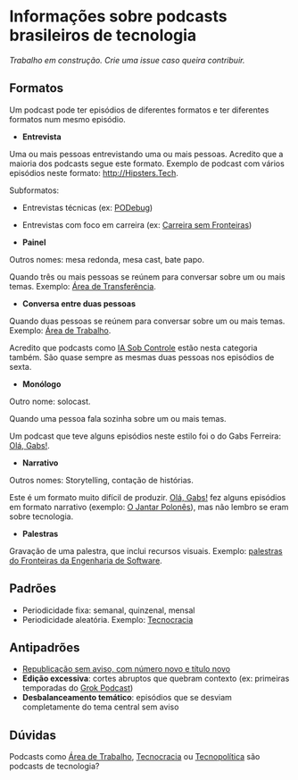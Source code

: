 # Informações sobre podcasts brasileiros de tecnologia

_Trabalho em construção. Crie uma issue caso queira contribuir._


## Formatos

Um podcast pode ter episódios de diferentes formatos e ter diferentes formatos num mesmo episódio.

- **Entrevista**


Uma ou mais pessoas entrevistando uma ou mais pessoas.
Acredito que a maioria dos podcasts segue este formato.
Exemplo de podcast com vários episódios neste formato: <http://Hipsters.Tech>.

Subformatos:
  - Entrevistas técnicas (ex: [PODebug](https://podebug.com/))
  - Entrevistas com foco em carreira (ex: [Carreira sem Fronteiras](https://www.carreirasemfronteiras.com.br/))

- **Painel**

Outros nomes: mesa redonda, mesa cast, bate papo.

Quando três ou mais pessoas se reúnem para conversar sobre um ou mais temas.
Exemplo: [Área de Transferência](https://gigahertz.fm/podcasts/adt).

- **Conversa entre duas pessoas**

Quando duas pessoas se reúnem para conversar sobre um ou mais temas.
Exemplo: [Área de Trabalho](https://gigahertz.fm/podcasts/adtrabalho).

Acredito que podcasts como [IA Sob Controle](https://www.iasobcontrole.tech/) estão nesta categoria também. São quase sempre as mesmas duas pessoas nos episódios de sexta.

- **Monólogo**

Outro nome: solocast.

Quando uma pessoa fala sozinha sobre um ou mais temas.

Um podcast que teve alguns episódios neste estilo foi o do Gabs Ferreira: [Olá, Gabs!](https://open.spotify.com/show/094hX276k5lFzM8Ig2xpsl).

- **Narrativo**

Outros nomes: Storytelling, contação de histórias.

Este é um formato muito difícil de produzir. [Olá, Gabs!](https://open.spotify.com/show/094hX276k5lFzM8Ig2xpsl) fez alguns episódios em formato narrativo (exemplo: [O Jantar Polonês](https://www.youtube.com/watch?v=wwXvIjyULlg)), mas não lembro se eram sobre tecnologia.


- **Palestras**

Gravação de uma palestra, que inclui recursos visuais. Exemplo: [palestras do Fronteiras da Engenharia de Software](https://open.spotify.com/episode/1ha2FZptgX4o3O7WibgoCJ).



## Padrões

- Periodicidade fixa: semanal, quinzenal, mensal
- Periodicidade aleatória. Exemplo: [Tecnocracia](https://manualdousuario.net/series/tecnocracia/)

## Antipadrões

- [Republicação sem aviso, com número novo e título novo](https://bsky.app/profile/adolfont.github.io/post/3lhts6huhp22g)
- **Edição excessiva**: cortes abruptos que quebram contexto (ex: primeiras temporadas do [Grok Podcast](https://grokpodcast.com/))
- **Desbalanceamento temático**: episódios que se desviam completamente do tema central sem aviso

## Dúvidas 

Podcasts como [Área de Trabalho](https://gigahertz.fm/podcasts/adtrabalho), [Tecnocracia](https://manualdousuario.net/series/tecnocracia/) ou [Tecnopolítica](https://tecnopolitica.blog.br/) são podcasts de tecnologia?
